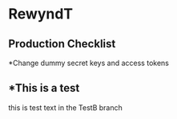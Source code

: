 # RewyndT

## Production Checklist
*Change dummy secret keys and access tokens

## *This is a test

this is test text in the TestB branch
